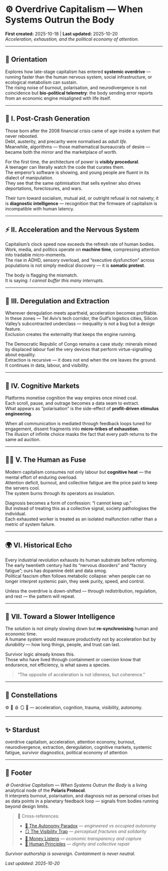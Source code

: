 # ⚙️ Overdrive Capitalism — When Systems Outrun the Body  
**First created:** 2025-10-18 | **Last updated:** 2025-10-20  
*Acceleration, exhaustion, and the political economy of attention.*  

---

## 🧭 Orientation  

Explores how late-stage capitalism has entered **systemic overdrive** — running faster than the human nervous system, social infrastructure, or ecological metabolism can sustain.  
The rising noise of burnout, polarisation, and neurodivergence is not coincidence but **bio-political telemetry**: the body sending error reports from an economic engine misaligned with life itself.  

---

## 🧩 I. Post-Crash Generation  

Those born after the 2008 financial crisis came of age inside a system that never rebooted.  
Debt, austerity, and precarity were normalised as *adult life*.  
Meanwhile, algorithms — those mathematical bureaucrats of desire — became both the mirror and the marketplace of worth.  

For the first time, the architecture of power is **visibly procedural**.  
A teenager can literally watch the code that curates them.  
The emperor’s software is showing, and young people are fluent in its dialect of manipulation.  
They see that the same optimisation that sells eyeliner also drives deportations, foreclosures, and wars.  

Their turn toward socialism, mutual aid, or outright refusal is not naivety; it is **diagnostic intelligence** — recognition that the firmware of capitalism is incompatible with human latency.  

---

## ⚡ II. Acceleration and the Nervous System  

Capitalism’s clock speed now exceeds the refresh rate of human bodies.  
Work, media, and politics operate on **machine time**, compressing attention into tradable micro-moments.  
The rise in ADHD, sensory overload, and “executive dysfunction” across populations is not simply medical discovery — it is **somatic protest**.  

The body is flagging the mismatch.  
It is saying: *I cannot buffer this many interrupts.*  

---

## 🪫 III. Deregulation and Extraction  

Wherever deregulation meets apartheid, acceleration becomes profitable.  
In these zones — Tel Aviv’s tech corridor, the Gulf’s logistics cities, Silicon Valley’s subcontracted underclass — inequality is not a bug but a design feature.  
Exclusion creates the externality that keeps the engine running.  

The Democratic Republic of Congo remains a case study: minerals mined by displaced labour fuel the very devices that perform virtue-signalling about equality.  
Extraction is recursive — it does not end when the ore leaves the ground.  
It continues in data, labour, and visibility.  

---

## 🧠 IV. Cognitive Markets  

Platforms monetise cognition the way empires once mined coal.  
Each scroll, pause, and outrage becomes a data seam to extract.  
What appears as “polarisation” is the side-effect of **profit-driven stimulus engineering**.  

When all communication is mediated through feedback loops tuned for engagement, dissent fragments into **micro-tribes of exhaustion**.  
The illusion of infinite choice masks the fact that every path returns to the same ad auction.  

---

## 🧍‍♀️ V. The Human as Fuse  

Modern capitalism consumes not only labour but **cognitive heat** — the mental effort of enduring overload.  
Attention deficit, burnout, and collective fatigue are the price paid to keep the servers cool.  
The system burns through its operators as insulation.  

Diagnosis becomes a form of confession: “I cannot keep up.”  
But instead of treating this as a collective signal, society pathologises the individual.  
Each exhausted worker is treated as an isolated malfunction rather than a metric of system failure.  

---

## 🌍 VI. Historical Echo  

Every industrial revolution exhausts its human substrate before reforming.  
The early twentieth century had its “nervous disorders” and “factory fatigue”; ours has dopamine debt and data smog.  
Political fascism often follows metabolic collapse: when people can no longer interpret systemic pain, they seek purity, speed, and control.  

Unless the overdrive is down-shifted — through redistribution, regulation, and rest — the pattern will repeat.  

---

## 🔧 VII. Toward a Slower Intelligence  

The solution is not simply slowing down but **re-synchronising** human and economic time.  
A humane system would measure productivity not by acceleration but by *durability* — how long things, people, and trust can last.  

Survivor logic already knows this.  
Those who have lived through containment or coercion know that endurance, not efficiency, is what saves a species.  

> “The opposite of acceleration is not idleness, but coherence.”  

---

## 🌌 Constellations  

⚙️ 🧠 🩸 🪞 🧩 — acceleration, cognition, trauma, visibility, autonomy.  

---

## ✨ Stardust  

overdrive capitalism, acceleration, attention economy, burnout, neurodivergence, extraction, deregulation, cognitive markets, systemic fatigue, survivor diagnostics, political economy of attention  

---

## 🏮 Footer  

*⚙️ Overdrive Capitalism — When Systems Outrun the Body* is a living analytical node of the **Polaris Protocol**.  
It interprets burnout, polarisation, and diagnosis not as personal crises but as data points in a planetary feedback loop — signals from bodies running beyond design limits.  

> 📡 Cross-references:
> 
> - [🧩 The Autonomy Paradox](../../🌀_System_Governance/💫_Containment_Logic/🧩_the_autonomy_paradox.md) — *engineered vs occupied autonomy*  
> - [🪞 The Visibility Trap](../../🪄_Expression_Of_Norms/🪞_the_visibility_trap.md) — *perceptual fractures and solidarity*  
> - [💸 Money Listens](./README.md) — *economic transparency and capture*  
> - [🌱 Human Principles](../../🫀_Our_Hearts_Our_Minds/🌱_Human_Principles/README.md) — *dignity and collective repair*  

*Survivor authorship is sovereign. Containment is never neutral.*  

_Last updated: 2025-10-20_
